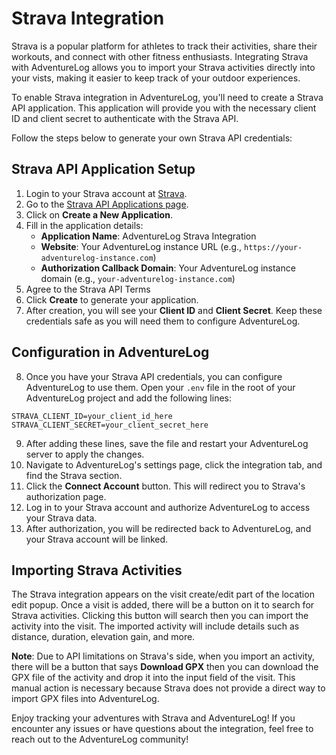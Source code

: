 # Strava Integration

Strava is a popular platform for athletes to track their activities, share their workouts, and connect with other fitness enthusiasts. Integrating Strava with AdventureLog allows you to import your Strava activities directly into your vists, making it easier to keep track of your outdoor experiences.

To enable Strava integration in AdventureLog, you'll need to create a Strava API application. This application will provide you with the necessary client ID and client secret to authenticate with the Strava API.

Follow the steps below to generate your own Strava API credentials:

## Strava API Application Setup

1. Login to your Strava account at [Strava](https://www.strava.com/).
2. Go to the [Strava API Applications page](https://www.strava.com/settings/api).
3. Click on **Create a New Application**.
4. Fill in the application details:
   - **Application Name**: AdventureLog Strava Integration
   - **Website**: Your AdventureLog instance URL (e.g., `https://your-adventurelog-instance.com`)
   - **Authorization Callback Domain**: Your AdventureLog instance domain (e.g., `your-adventurelog-instance.com`)
5. Agree to the Strava API Terms
6. Click **Create** to generate your application.
7. After creation, you will see your **Client ID** and **Client Secret**. Keep these credentials safe as you will need them to configure AdventureLog.

## Configuration in AdventureLog

8. Once you have your Strava API credentials, you can configure AdventureLog to use them. Open your `.env` file in the root of your AdventureLog project and add the following lines:

```env
STRAVA_CLIENT_ID=your_client_id_here
STRAVA_CLIENT_SECRET=your_client_secret_here
```

9. After adding these lines, save the file and restart your AdventureLog server to apply the changes.
10. Navigate to AdventureLog's settings page, click the integration tab, and find the Strava section.
11. Click the **Connect Account** button. This will redirect you to Strava's authorization page.
12. Log in to your Strava account and authorize AdventureLog to access your Strava data.
13. After authorization, you will be redirected back to AdventureLog, and your Strava account will be linked.

## Importing Strava Activities

The Strava integration appears on the visit create/edit part of the location edit popup. Once a visit is added, there will be a button on it to search for Strava activities. Clicking this button will search then you can import the activity into the visit. The imported activity will include details such as distance, duration, elevation gain, and more.

**Note**: Due to API limitations on Strava's side, when you import an activity, there will be a button that says **Download GPX** then you can download the GPX file of the activity and drop it into the input field of the visit. This manual action is necessary because Strava does not provide a direct way to import GPX files into AdventureLog.

Enjoy tracking your adventures with Strava and AdventureLog! If you encounter any issues or have questions about the integration, feel free to reach out to the AdventureLog community!
